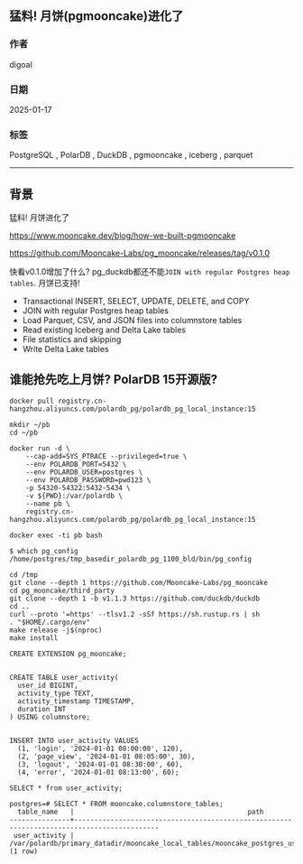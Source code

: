 ## 猛料! 月饼(pgmooncake)进化了      
          
### 作者          
digoal          
          
### 日期          
2025-01-17        
          
### 标签          
PostgreSQL , PolarDB , DuckDB , pgmooncake , iceberg , parquet      
          
----          
          
## 背景       
猛料! 月饼进化了      
    
https://www.mooncake.dev/blog/how-we-built-pgmooncake      
      
https://github.com/Mooncake-Labs/pg_mooncake/releases/tag/v0.1.0    
    
快看v0.1.0增加了什么? pg_duckdb都还不能`JOIN with regular Postgres heap tables`. 月饼已支持!    
- Transactional INSERT, SELECT, UPDATE, DELETE, and COPY    
- JOIN with regular Postgres heap tables    
- Load Parquet, CSV, and JSON files into columnstore tables    
- Read existing Iceberg and Delta Lake tables    
- File statistics and skipping    
- Write Delta Lake tables    
    
## 谁能抢先吃上月饼? PolarDB 15开源版?     
```  
docker pull registry.cn-hangzhou.aliyuncs.com/polardb_pg/polardb_pg_local_instance:15  
  
mkdir ~/pb  
cd ~/pb  
  
docker run -d \
    --cap-add=SYS_PTRACE --privileged=true \
    --env POLARDB_PORT=5432 \
    --env POLARDB_USER=postgres \
    --env POLARDB_PASSWORD=pwd123 \
    -p 54320-54322:5432-5434 \
    -v ${PWD}:/var/polardb \
    --name pb \
    registry.cn-hangzhou.aliyuncs.com/polardb_pg/polardb_pg_local_instance:15  
  
docker exec -ti pb bash  
```  
  
```  
$ which pg_config  
/home/postgres/tmp_basedir_polardb_pg_1100_bld/bin/pg_config  
  
cd /tmp  
git clone --depth 1 https://github.com/Mooncake-Labs/pg_mooncake    
cd pg_mooncake/third_party    
git clone --depth 1 -b v1.1.3 https://github.com/duckdb/duckdb    
cd ..  
curl --proto '=https' --tlsv1.2 -sSf https://sh.rustup.rs | sh  
. "$HOME/.cargo/env"  
make release -j$(nproc)  
make install  
```  
  
```  
CREATE EXTENSION pg_mooncake;  
  
  
CREATE TABLE user_activity(  
  user_id BIGINT,  
  activity_type TEXT,  
  activity_timestamp TIMESTAMP,  
  duration INT  
) USING columnstore;  
  
  
INSERT INTO user_activity VALUES  
  (1, 'login', '2024-01-01 08:00:00', 120),  
  (2, 'page_view', '2024-01-01 08:05:00', 30),  
  (3, 'logout', '2024-01-01 08:30:00', 60),  
  (4, 'error', '2024-01-01 08:13:00', 60);  
  
SELECT * from user_activity;

postgres=# SELECT * FROM mooncake.columnstore_tables;
  table_name   |                                           path                                            
---------------+-------------------------------------------------------------------------------------------
 user_activity | /var/polardb/primary_datadir/mooncake_local_tables/mooncake_postgres_user_activity_16440/
(1 row)
```  
  

